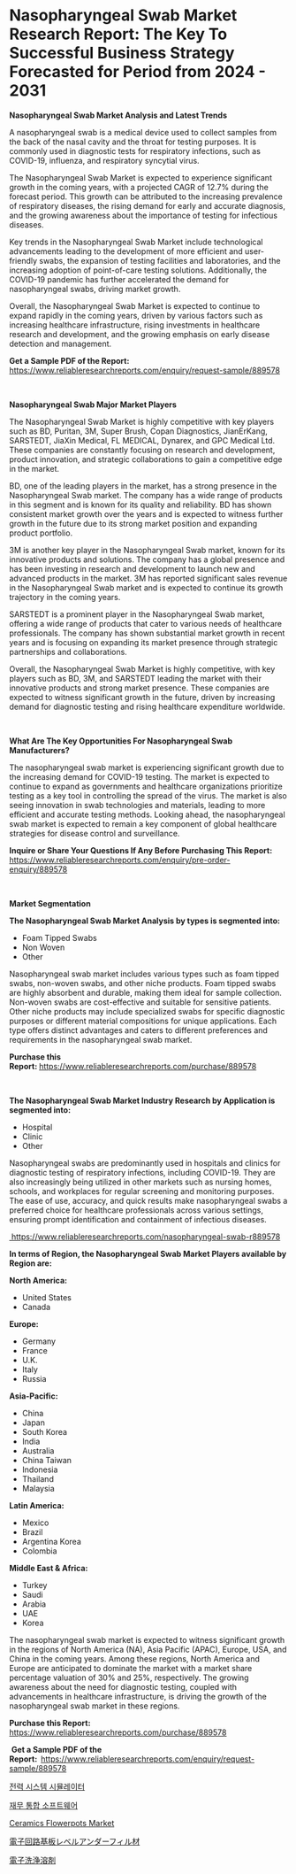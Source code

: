 <p><h1>Nasopharyngeal Swab Market Research Report: The Key To Successful Business Strategy Forecasted for Period from 2024 - 2031</h1></p><p><strong>Nasopharyngeal Swab Market Analysis and Latest Trends</strong></p>
<p><p>A nasopharyngeal swab is a medical device used to collect samples from the back of the nasal cavity and the throat for testing purposes. It is commonly used in diagnostic tests for respiratory infections, such as COVID-19, influenza, and respiratory syncytial virus.</p><p>The Nasopharyngeal Swab Market is expected to experience significant growth in the coming years, with a projected CAGR of 12.7% during the forecast period. This growth can be attributed to the increasing prevalence of respiratory diseases, the rising demand for early and accurate diagnosis, and the growing awareness about the importance of testing for infectious diseases.</p><p>Key trends in the Nasopharyngeal Swab Market include technological advancements leading to the development of more efficient and user-friendly swabs, the expansion of testing facilities and laboratories, and the increasing adoption of point-of-care testing solutions. Additionally, the COVID-19 pandemic has further accelerated the demand for nasopharyngeal swabs, driving market growth.</p><p>Overall, the Nasopharyngeal Swab Market is expected to continue to expand rapidly in the coming years, driven by various factors such as increasing healthcare infrastructure, rising investments in healthcare research and development, and the growing emphasis on early disease detection and management.</p></p>
<p><strong>Get a Sample PDF of the Report:&nbsp;</strong> <a href="https://www.reliableresearchreports.com/enquiry/request-sample/889578">https://www.reliableresearchreports.com/enquiry/request-sample/889578</a></p>
<p>&nbsp;</p>
<p><strong>Nasopharyngeal Swab Major Market Players</strong></p>
<p><p>The Nasopharyngeal Swab Market is highly competitive with key players such as BD, Puritan, 3M, Super Brush, Copan Diagnostics, JianErKang, SARSTEDT, JiaXin Medical, FL MEDICAL, Dynarex, and GPC Medical Ltd. These companies are constantly focusing on research and development, product innovation, and strategic collaborations to gain a competitive edge in the market.</p><p>BD, one of the leading players in the market, has a strong presence in the Nasopharyngeal Swab market. The company has a wide range of products in this segment and is known for its quality and reliability. BD has shown consistent market growth over the years and is expected to witness further growth in the future due to its strong market position and expanding product portfolio.</p><p>3M is another key player in the Nasopharyngeal Swab market, known for its innovative products and solutions. The company has a global presence and has been investing in research and development to launch new and advanced products in the market. 3M has reported significant sales revenue in the Nasopharyngeal Swab market and is expected to continue its growth trajectory in the coming years.</p><p>SARSTEDT is a prominent player in the Nasopharyngeal Swab market, offering a wide range of products that cater to various needs of healthcare professionals. The company has shown substantial market growth in recent years and is focusing on expanding its market presence through strategic partnerships and collaborations.</p><p>Overall, the Nasopharyngeal Swab Market is highly competitive, with key players such as BD, 3M, and SARSTEDT leading the market with their innovative products and strong market presence. These companies are expected to witness significant growth in the future, driven by increasing demand for diagnostic testing and rising healthcare expenditure worldwide.</p></p>
<p>&nbsp;</p>
<p><strong>What Are The Key Opportunities For Nasopharyngeal Swab Manufacturers?</strong></p>
<p><p>The nasopharyngeal swab market is experiencing significant growth due to the increasing demand for COVID-19 testing. The market is expected to continue to expand as governments and healthcare organizations prioritize testing as a key tool in controlling the spread of the virus. The market is also seeing innovation in swab technologies and materials, leading to more efficient and accurate testing methods. Looking ahead, the nasopharyngeal swab market is expected to remain a key component of global healthcare strategies for disease control and surveillance.</p></p>
<p><strong>Inquire or Share Your Questions If Any Before Purchasing This Report:</strong> <a href="https://www.reliableresearchreports.com/enquiry/pre-order-enquiry/889578">https://www.reliableresearchreports.com/enquiry/pre-order-enquiry/889578</a></p>
<p>&nbsp;</p>
<p><strong>Market Segmentation</strong></p>
<p><strong>The Nasopharyngeal Swab Market Analysis by types is segmented into:</strong></p>
<p><ul><li>Foam Tipped Swabs</li><li>Non Woven</li><li>Other</li></ul></p>
<p><p>Nasopharyngeal swab market includes various types such as foam tipped swabs, non-woven swabs, and other niche products. Foam tipped swabs are highly absorbent and durable, making them ideal for sample collection. Non-woven swabs are cost-effective and suitable for sensitive patients. Other niche products may include specialized swabs for specific diagnostic purposes or different material compositions for unique applications. Each type offers distinct advantages and caters to different preferences and requirements in the nasopharyngeal swab market.</p></p>
<p><strong>Purchase this Report:&nbsp;</strong><a href="https://www.reliableresearchreports.com/purchase/889578">https://www.reliableresearchreports.com/purchase/889578</a></p>
<p>&nbsp;</p>
<p><strong>The Nasopharyngeal Swab Market Industry Research by Application is segmented into:</strong></p>
<p><ul><li>Hospital</li><li>Clinic</li><li>Other</li></ul></p>
<p><p>Nasopharyngeal swabs are predominantly used in hospitals and clinics for diagnostic testing of respiratory infections, including COVID-19. They are also increasingly being utilized in other markets such as nursing homes, schools, and workplaces for regular screening and monitoring purposes. The ease of use, accuracy, and quick results make nasopharyngeal swabs a preferred choice for healthcare professionals across various settings, ensuring prompt identification and containment of infectious diseases.</p></p>
<p><a href="https://www.reliableresearchreports.com/nasopharyngeal-swab-r889578">&nbsp;https://www.reliableresearchreports.com/nasopharyngeal-swab-r889578</a></p>
<p><strong>In terms of Region, the Nasopharyngeal Swab Market Players available by Region are:</strong></p>
<p>
    <p> <strong> North America: </strong>
        <ul>
            <li>United States</li>
            <li>Canada</li>
        </ul>
        </p> 
    <p> <strong> Europe: </strong>
        <ul>
            <li>Germany</li>
            <li>France</li>
            <li>U.K.</li>
            <li>Italy</li>
            <li>Russia</li>
        </ul>
        </p> 
    <p> <strong> Asia-Pacific: </strong>
        <ul>
            <li>China</li>
            <li>Japan</li>
            <li>South Korea</li>
            <li>India</li>
            <li>Australia</li>
            <li>China Taiwan</li>
            <li>Indonesia</li>
            <li>Thailand</li>
            <li>Malaysia</li>
        </ul>
        </p> 
    <p> <strong> Latin America: </strong>
        <ul>
            <li>Mexico</li>
            <li>Brazil</li>
            <li>Argentina Korea</li>
            <li>Colombia</li>
        </ul>
        </p> 
    <p> <strong> Middle East & Africa: </strong>
        <ul>
            <li>Turkey</li>
            <li>Saudi</li>
            <li>Arabia</li>
            <li>UAE</li>
            <li>Korea</li>
        </ul>
    </p>
    </p>
<p><p>The nasopharyngeal swab market is expected to witness significant growth in the regions of North America (NA), Asia Pacific (APAC), Europe, USA, and China in the coming years. Among these regions, North America and Europe are anticipated to dominate the market with a market share percentage valuation of 30% and 25%, respectively. The growing awareness about the need for diagnostic testing, coupled with advancements in healthcare infrastructure, is driving the growth of the nasopharyngeal swab market in these regions.</p></p>
<p><strong>Purchase this Report: </strong><a href="https://www.reliableresearchreports.com/purchase/889578">https://www.reliableresearchreports.com/purchase/889578</a></p>
<p>&nbsp;<strong>Get a Sample PDF of the Report:&nbsp;&nbsp;</strong><a href="https://www.reliableresearchreports.com/enquiry/request-sample/889578">https://www.reliableresearchreports.com/enquiry/request-sample/889578</a></p>
<p><strong></strong></p>
<p><p><a href="https://medium.com/@simeonbode1/%ED%8C%8C%EC%9B%8C-%EC%8B%9C%EC%8A%A4%ED%85%9C-%EC%8B%9C%EB%AE%AC%EB%A0%88%EC%9D%B4%ED%84%B0-%EC%8B%9C%EC%9E%A5-%ED%86%B5%EC%B0%B0-%EC%8B%9C%EC%9E%A5-%EB%8F%99%ED%96%A5-%EC%84%B1%EC%9E%A5-2024%EB%85%84%EB%B6%80%ED%84%B0-2031%EB%85%84%EA%B9%8C%EC%A7%80-%EC%98%88%EC%B8%A1%EB%90%9C-%EA%B2%83-ecd64ea39c7a">전력 시스템 시뮬레이터</a></p><p><a href="https://github.com/sougarounis/Market-Research-Report-List-3/blob/main/742831143902.md">재무 통합 소프트웨어</a></p><p><a href="https://www.linkedin.com/pulse/ceramics-flowerpots-market-share-evolution-growth-trends-dqvjc?trackingId=0aG5z%2FpA5HfSPxLapxrwbw%3D%3D">Ceramics Flowerpots Market</a></p><p><a href="https://github.com/zekaoe592392/Market-Research-Report-List-2/blob/main/308093749232.md">電子回路基板レベルアンダーフィル材</a></p><p><a href="https://github.com/cnnriuez22368/Market-Research-Report-List-2/blob/main/481064549233.md">電子洗浄溶剤</a></p></p>